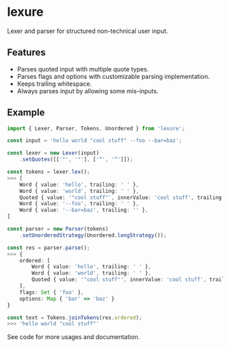 # lexure

Lexer and parser for structured non-technical user input.

## Features

- Parses quoted input with multiple quote types.
- Parses flags and options with customizable parsing implementation.
- Keeps trailing whitespace.
- Always parses input by allowing some mis-inputs.

## Example

```ts
import { Lexer, Parser, Tokens, Unordered } from 'lexure';

const input = 'hello world "cool stuff" --foo --bar=baz';

const lexer = new Lexer(input)
    .setQuotes([['"', '"'], ['“', '”']]);

const tokens = lexer.lex();
>>> [
    Word { value: 'hello', trailing: ' ' },
    Word { value: 'world', trailing: ' ' },
    Quoted { value: '"cool stuff"', innerValue: 'cool stuff', trailing: ' ' },
    Word { value: '--foo', trailing: ' ' },
    Word { value: '--bar=baz', trailing: '' },
]

const parser = new Parser(tokens)
    .setUnorderedStrategy(Unordered.longStrategy());

const res = parser.parse();
>>> {
    ordered: [
        Word { value: 'hello', trailing: ' ' },
        Word { value: 'world', trailing: ' ' },
        Quoted { value: '"cool stuff"', innerValue: 'cool stuff', trailing: ' ' }
    ],
    flags: Set { 'foo' },
    options: Map { 'bar' => 'baz' }
}

const text = Tokens.joinTokens(res.ordered);
>>> 'hello world "cool stuff"'
```

See code for more usages and documentation.
